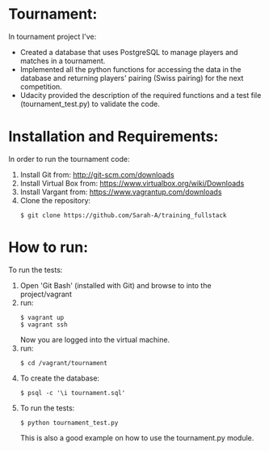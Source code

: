 
Tournament:
==================

In tournament project I've:
* Created a database that uses PostgreSQL to manage players and matches in
a tournament.
* Implemented all the python functions for accessing the data in the database
and returning players' pairing (Swiss pairing) for the next competition.
* Udacity provided the description of the required functions and a test file (tournament_test.py) to validate the code.


Installation and Requirements:
=======================================
In order to run the tournament code:  
1. Install Git from: <http://git-scm.com/downloads>  
2. Install Virtual Box from: <https://www.virtualbox.org/wiki/Downloads>  
3. Install Vargant from: <https://www.vagrantup.com/downloads>  
4. Clone the repository: 
	```
	$ git clone https://github.com/Sarah-A/training_fullstack
	``` 


How to run:
========================
To run the tests:
1. Open 'Git Bash' (installed with Git) and browse to into the project/vagrant
2. run:
	```
	$ vagrant up
	$ vagrant ssh
	```
   Now you are logged into the virtual machine.
3. run:
	```
	$ cd /vagrant/tournament
	```
4. To create the database:
    ```
    $ psql -c '\i tournament.sql'
    ```
4. To run the tests:
	```
	$ python tournament_test.py
	```
   This is also a good example on how to use the tournament.py module.



